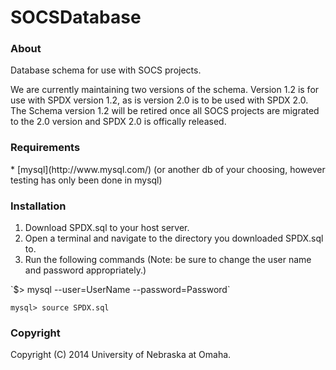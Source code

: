SOCSDatabase
========

<h3>About</h3>
Database schema for use with SOCS projects.

We are currently maintaining two versions of the schema. Version 1.2 is for use with SPDX version 1.2, as is version 2.0 is to be used with SPDX 2.0.
The Schema version 1.2 will be retired once all SOCS projects are migrated to the 2.0 version and SPDX 2.0 is offically released.

<h3>Requirements</h3>
* [mysql](http://www.mysql.com/) (or another db of your choosing, however testing has only been done in mysql)




<h3>Installation</h3>
<ol>
  <li>Download SPDX.sql to your host server.</li>
  <li>Open a terminal and navigate to the directory you downloaded SPDX.sql to.</li>
  <li>Run the following commands (Note: be sure to change the user name and password appropriately.)</li>
</ol>
`$> mysql --user=UserName --password=Password`

`mysql> source SPDX.sql`

<h3>Copyright</h3>
Copyright (C) 2014 University of Nebraska at Omaha.
